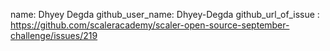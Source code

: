 name: Dhyey Degda
github_user_name: Dhyey-Degda
github_url_of_issue : https://github.com/scaleracademy/scaler-open-source-september-challenge/issues/219
